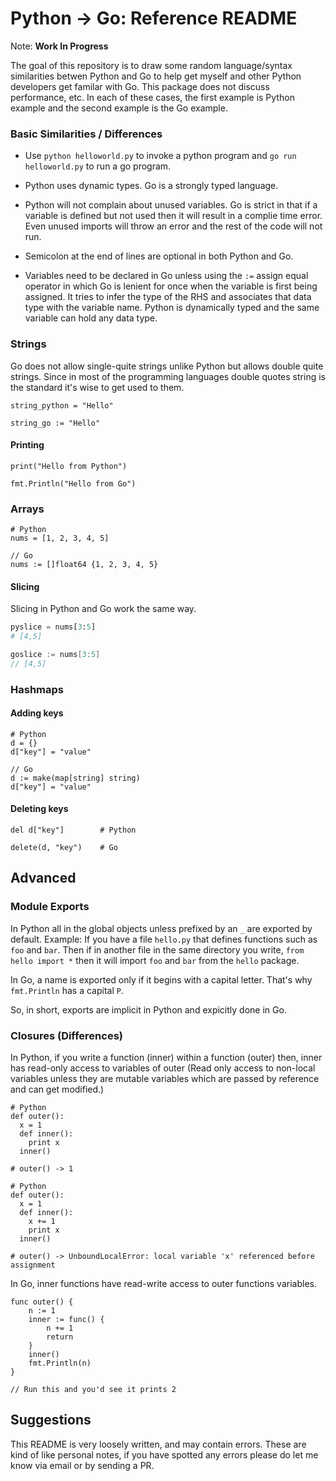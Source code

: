 # Python -> Go: Reference README

Note: **Work In Progress**

The goal of this repository is to draw some random language/syntax similarities betwen Python and Go to help get myself and other Python developers get familar with Go. This package does not discuss performance, etc. In each of these cases, the first example is Python example and the second example is the Go example.

### Basic Similarities / Differences

* Use `python helloworld.py` to invoke a python program and `go run helloworld.py` to run a go program.

* Python uses dynamic types. Go is a strongly typed language.

* Python will not complain about unused variables. Go is strict in that if a variable is defined but not used then it will result in a complie time error. Even unused imports will throw an error and the rest of the code will not run.

* Semicolon at the end of lines are optional in both Python and Go.

* Variables need to be declared in Go unless using the `:=` assign equal operator in which Go is lenient for once when the variable is first being assigned. It tries to infer the type of the RHS and associates that data type with the variable name. Python is dynamically typed and the same variable can hold any data type.


### Strings

Go does not allow single-quite strings unlike Python but allows double quite strings. Since in most of the programming languages double quotes string is the standard it's wise to get used to them.

```
string_python = "Hello"
```

```
string_go := "Hello"
```

#### Printing

```
print("Hello from Python")
```

```
fmt.Println("Hello from Go")
```


### Arrays

```
# Python
nums = [1, 2, 3, 4, 5]
```

```
// Go
nums := []float64 {1, 2, 3, 4, 5}
```

#### Slicing

Slicing in Python and Go work the same way.

```python
pyslice = nums[3:5]
# [4,5]
```

```go
goslice := nums[3:5]
// [4,5]
```

### Hashmaps

#### Adding keys
```
# Python
d = {}
d["key"] = "value"
```

```
// Go
d := make(map[string] string)
d["key"] = "value"
```

#### Deleting keys

```
del d["key"]        # Python
```

```
delete(d, "key")    # Go
```

## Advanced

### Module Exports

In Python all in the global objects unless prefixed by an `_` are exported by default. Example: If you have a file `hello.py` that defines functions such as `foo` and `bar`. Then if in another file in the same directory you write, `from hello import *` then it will import `foo` and `bar` from the `hello` package.

In Go, a name is exported only if it begins with a capital letter. That's why `fmt.Println` has a capital `P`.

So, in short, exports are implicit in Python and expicitly done in Go.


### Closures (Differences)

 In Python, if you write a function (inner) within a function (outer) then, inner has read-only access to variables of outer (Read only access to non-local variables unless they are mutable variables which are passed by reference and can get modified.)

```
# Python
def outer():
  x = 1
  def inner():
    print x
  inner()

# outer() -> 1
```

```
# Python
def outer():
  x = 1
  def inner():
    x += 1
    print x
  inner()

# outer() -> UnboundLocalError: local variable 'x' referenced before assignment
```

In Go, inner functions have read-write access to outer functions variables.

```
func outer() {
    n := 1
    inner := func() {
        n += 1
        return
    }
    inner()
    fmt.Println(n)
}

// Run this and you'd see it prints 2
```

## Suggestions

This README is very loosely written, and may contain errors. These are kind of like personal notes, if you have spotted any errors please do let me know via email or by sending a PR.